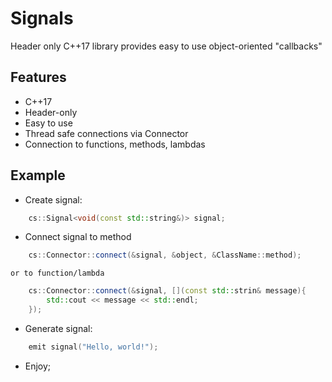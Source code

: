 # Signals
Header only C++17 library provides easy to use object-oriented "callbacks"

## Features

- C++17
- Header-only
- Easy to use
- Thread safe connections via Connector
- Connection to functions, methods, lambdas

## Example

- Create signal:
```cpp
 	cs::Signal<void(const std::string&)> signal;
```

- Connect signal to method
```cpp
	cs::Connector::connect(&signal, &object, &ClassName::method);
```
	or to function/lambda
```cpp
	cs::Connector::connect(&signal, [](const std::strin& message){
		std::cout << message << std::endl;
	});
```
	
- Generate signal:
```cpp
	emit signal("Hello, world!");
```

- Enjoy;
